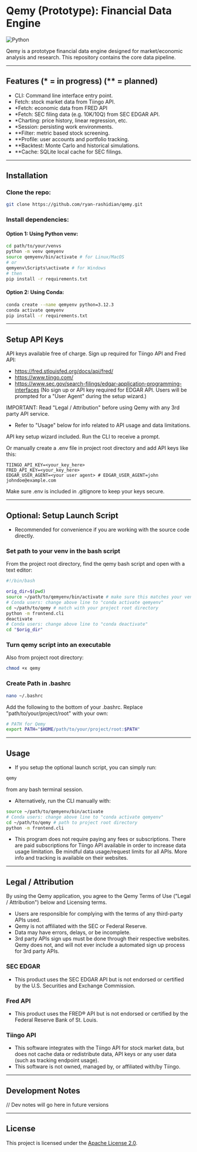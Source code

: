 # Qemy (Prototype): Financial Data Engine 

![Python](https://img.shields.io/badge/Python-3.12-blue?logo=python)

Qemy is a prototype financial data engine designed for market/economic analysis and research. This repository contains the core data pipeline.

---

## Features (* = in progress) (** = planned)

- CLI: Command line interface entry point.
- Fetch: stock market data from Tiingo API.
- *Fetch: economic data from FRED API
- *Fetch: SEC filing data (e.g. 10K/10Q) from SEC EDGAR API.
- *Charting: price history, linear regression, etc.
- *Session: persisting work environments.
- **Filter: metric based stock screening.
- **Profile: user accounts and portfolio tracking.
- **Backtest: Monte Carlo and historical simulations.
- **Cache: SQLite local cache for SEC filings.

---

## Installation 

### Clone the repo:

```bash
git clone https://github.com/ryan-rashidian/qemy.git
```

### Install dependencies:

#### Option 1: Using Python venv:

```bash
cd path/to/your/venvs 
python -m venv qemyenv
source qemyenv/bin/activate # for Linux/MacOS
# or
qemyenv\Scripts\activate # for Windows
# then
pip install -r requirements.txt
```

#### Option 2: Using Conda:

```bash
conda create --name qemyenv python=3.12.3
conda activate qemyenv
pip install -r requirements.txt
```

---

## Setup API Keys

API keys available free of charge. Sign up required for Tiingo API and Fred API:

- https://fred.stlouisfed.org/docs/api/fred/
- https://www.tiingo.com/
- https://www.sec.gov/search-filings/edgar-application-programming-interfaces (No sign up or API key required for EDGAR API. Users will be prompted for a "User Agent" during the setup wizard.)

IMPORTANT: Read "Legal / Attribution" before using Qemy with any 3rd party API service.

- Refer to "Usage" below for info related to API usage and data limitations.

API key setup wizard included. Run the CLI to receive a prompt.

Or manually create a .env file in project root directory and add API keys like this:

```env
TIINGO_API_KEY=<your_key_here>
FRED_API_KEY=<your_key_here>
EDGAR_USER_AGENT=<your user agent> # EDGAR_USER_AGENT=john johndoe@example.com
```

Make sure .env is included in .gitignore to keep your keys secure.

---

## Optional: Setup Launch Script

- Recommended for convenience if you are working with the source code directly.

### Set path to your venv in the bash script

From the project root directory, find the qemy bash script and open with a text editor:

```bash
#!/bin/bash

orig_dir=$(pwd)
source ~/path/to/qemyenv/bin/activate # make sure this matches your venv activate path
# Conda users: change above line to "conda activate qemyenv"
cd ~/path/to/qemy # match with your project root directory
python -m frontend.cli
deactivate 
# Conda users: change above line to "conda deactivate"
cd "$orig_dir"
```

### Turn qemy script into an executable

Also from project root directory:

```bash
chmod +x qemy
```

### Create Path in .bashrc

```bash
nano ~/.bashrc
```

Add the following to the bottom of your .bashrc. Replace "path/to/your/project/root" with your own: 

```bash
# PATH for Qemy
export PATH="$HOME/path/to/your/project/root:$PATH"
```

---

## Usage

- If you setup the optional launch script, you can simply run: 

```bash
qemy
```

from any bash terminal session.

- Alternatively, run the CLI manually with:

```bash
source ~/path/to/qemyenv/bin/activate
# Conda users: change above line to "conda activate qemyenv"
cd ~/path/to/qemy # path to project root directory
python -m frontend.cli
```

- This program does not require paying any fees or subscriptions. There are paid subscriptions for Tiingo API available in order to increase data usage limitation. Be mindful data usage/request limits for all APIs. More info and tracking is available on their websites.

---

## Legal / Attribution

By using the Qemy application, you agree to the Qemy Terms of Use ("Legal / Attribution") below and Licensing terms.

- Users are responsible for complying with the terms of any third-party APIs used.
- Qemy is not affiliated with the SEC or Federal Reserve.
- Data may have errors, delays, or be incomplete.
- 3rd party APIs sign ups must be done through their respective websites. Qemy does not, and will not ever include a automated sign up process for 3rd party APIs.

### SEC EDGAR

- This product uses the SEC EDGAR API but is not endorsed or certified by the U.S. Securities and Exchange Commission.

### Fred API

- This product uses the FRED® API but is not endorsed or certified by the Federal Reserve Bank of St. Louis.

### Tiingo API

- This software integrates with the Tiingo API for stock market data, but does not cache data or redistribute data, API keys or any user data (such as tracking endpoint usage).
- This software is not owned, managed by, or affiliated with/by Tiingo.

---

## Development Notes

// Dev notes will go here in future versions

---

## License

This project is licensed under the [Apache License 2.0](LICENSE).

